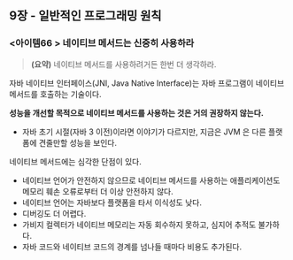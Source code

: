 ## 9장 - 일반적인 프로그래밍 원칙

### <아이템66 > 네이티브 메서드는 신중히 사용하라

> **(요약)** 네이티브 메서드를 사용하려거든 한번 더 생각하라.

자바 네이티브 인터페이스(JNI, Java Native Interface)는 자바 프로그램이 네이티브 메서드를 호출하는 기술이다.

**성능을 개선할 목적으로 네이티브 메서드를 사용하는 것은 거의 권장하지 않는다.**

- 자바 초기 시절(자바 3 이전)이라면 이야기가 다르지만, 지금은 JVM 은 다른 플랫폼에 견줄만할 성능을 보인다.

네이티브 메서드에는 심각한 단점이 있다.

- 네이티브 언어가 안전하지 않으므로 네이티브 메서드를 사용하는 애플리케이션도 메모리 훼손 오류로부터 더 이상 안전하지 않다.
- 네이티브 언어는 자바보다 플랫폼을 타서 이식성도 낮다.
- 디버깅도 더 어렵다.
- 가비지 컬렉터가 네이티브 메모리는 자동 회수하지 못하고, 심지어 추적도 불가하다.
- 자바 코드와 네이티브 코드의 경계를 넘나들 때마다 비용도 추가된다.
